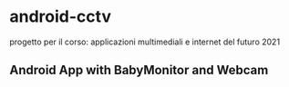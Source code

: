 # android-cctv
progetto per il corso: applicazioni multimediali e internet del futuro 2021
<h2>Android App with BabyMonitor and Webcam</h2>
